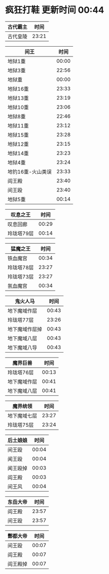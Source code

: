 # 疯狂打鞋 更新时间 00:44

| 古代霸主   | 时间    |
|--------|-------|
| 古代皇陵 | 23:21 |

| 间王   | 时间    |
|--------|-------|
| 地狱1重 | 00:00 |
| 地狱3重 | 22:56 |
| 地狱重 | 00:00 |
| 地狱16重 | 23:33 |
| 地狱13重 | 23:19 |
| 地狱10重 | 23:06 |
| 地狱8重 | 22:46 |
| 地狱11重 | 23:12 |
| 地狱15重 | 23:28 |
| 地狱12重 | 23:15 |
| 地狱14重 | 23:23 |
| 地狱4重 | 23:24 |
| 地钓16重-火山类误 | 23:33 |
| 阎王殿 | 23:40 |
| 间王殴 | 23:40 |
| 地狱5重 | 00:14 |

| 叹息之王   | 时间    |
|--------|-------|
| 叹息回廊 | 00:29 |
| 玲珑塔79层 | 00:14 |

| 猛魔之王   | 时间    |
|--------|-------|
| 铁血魔宫 | 00:34 |
| 玲珑塔78层 | 23:27 |
| 玲珑塔73层 | 23:27 |
| 氛血魔宫 | 00:34 |

| 鬼火人马   | 时间    |
|--------|-------|
| 地下魔域作层 | 00:43 |
| 玲珑塔77层 | 23:26 |
| 地下魔域作层掉 | 00:43 |
| 地下魔域八层 | 00:43 |
| 地下魔域八导 | 00:43 |

| 魔界巨兽   | 时间    |
|--------|-------|
| 玲珑塔76层 | 00:13 |
| 地下魔域作层 | 00:41 |
| 地下魔域八层 | 00:41 |

| 魔界统领   | 时间    |
|--------|-------|
| 地下魔域七层 | 23:27 |
| 玲珑塔75层 | 23:24 |

| 后土娘娘   | 时间    |
|--------|-------|
| 间王殴 | 00:04 |
| 闻王殴 | 00:04 |
| 闻王殴掉 | 00:03 |
| 阎王殿 | 00:03 |
| 间王风 | 00:04 |

| 东岳大帝   | 时间    |
|--------|-------|
| 阎王殿 | 23:57 |
| 间王殴 | 23:57 |

| 酆都大帝   | 时间    |
|--------|-------|
| 间王殴 | 00:07 |
| 阎王殿 | 00:07 |
| 阎王殿掉 | 00:07 |
